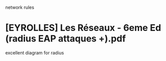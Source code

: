 network rules

# [EYROLLES] Les Réseaux - 6eme Ed (radius EAP attaques +).pdf
excellent diagram for radius
